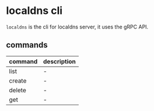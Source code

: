 # localdns cli

`localdns` is the cli for localdns server, it uses the gRPC API.

## commands

| command | description |
|---------|-------------|
| list    | -           |
| create  | -           |
| delete  | -           |
| get     | -           |
